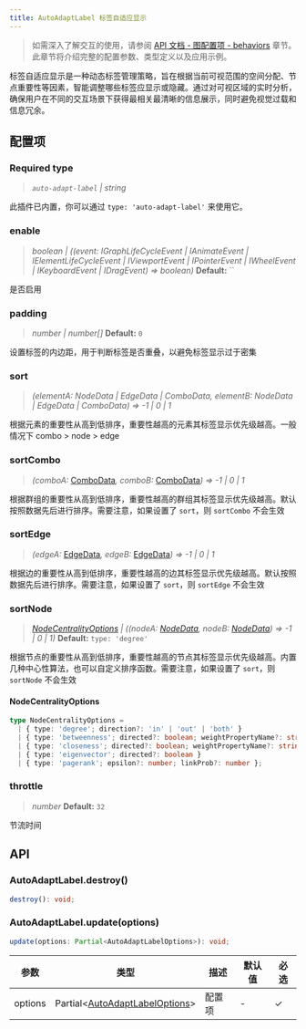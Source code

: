 ```yaml
---
title: AutoAdaptLabel 标签自适应显示
---
```


> 如需深入了解交互的使用，请参阅 [API 文档 - 图配置项 - behaviors](/api/graph/option#behaviors) 章节。此章节将介绍完整的配置参数、类型定义以及应用示例。

标签自适应显示是一种动态标签管理策略，旨在根据当前可视范围的空间分配、节点重要性等因素，智能调整哪些标签应显示或隐藏。通过对可视区域的实时分析，确保用户在不同的交互场景下获得最相关最清晰的信息展示，同时避免视觉过载和信息冗余。

## 配置项

### <Badge type="success">Required</Badge> type

> _`auto-adapt-label` \| string_

此插件已内置，你可以通过 `type: 'auto-adapt-label'` 来使用它。

### enable

> _boolean \| ((event:_ _IGraphLifeCycleEvent \| IAnimateEvent \| IElementLifeCycleEvent \| IViewportEvent \| IPointerEvent \| IWheelEvent \| IKeyboardEvent \| IDragEvent) => boolean)_ **Default:** ``

是否启用

### padding

> _number \| number[]_ **Default:** `0`

设置标签的内边距，用于判断标签是否重叠，以避免标签显示过于密集

### sort

> _(elementA:_ _NodeData \| EdgeData \| ComboData, elementB:_ _NodeData \| EdgeData \| ComboData) => -1 \| 0 \| 1_

根据元素的重要性从高到低排序，重要性越高的元素其标签显示优先级越高。一般情况下 combo > node > edge

### sortCombo

> _(comboA:_ [ComboData](/api/graph/option#combodata)_, comboB:_ [ComboData](/api/graph/option#combodata)_) => -1 \| 0 \| 1_

根据群组的重要性从高到低排序，重要性越高的群组其标签显示优先级越高。默认按照数据先后进行排序。需要注意，如果设置了 `sort`，则 `sortCombo` 不会生效

### sortEdge

> _(edgeA:_ [EdgeData](/api/graph/option#edgedata)_, edgeB:_ [EdgeData](/api/graph/option#edgedata)_) => -1 \| 0 \| 1_

根据边的重要性从高到低排序，重要性越高的边其标签显示优先级越高。默认按照数据先后进行排序。需要注意，如果设置了 `sort`，则 `sortEdge` 不会生效

### sortNode

> _[NodeCentralityOptions](#nodecentralityoptions) \| ((nodeA: [NodeData](/api/graph/option#nodedata), nodeB: [NodeData](/api/graph/option#nodedata)) => -1 \| 0 \| 1)_ **Default:** `type: 'degree'`

根据节点的重要性从高到低排序，重要性越高的节点其标签显示优先级越高。内置几种中心性算法，也可以自定义排序函数。需要注意，如果设置了 `sort`，则 `sortNode` 不会生效

#### NodeCentralityOptions

```typescript
type NodeCentralityOptions =
  | { type: 'degree'; direction?: 'in' | 'out' | 'both' }
  | { type: 'betweenness'; directed?: boolean; weightPropertyName?: string }
  | { type: 'closeness'; directed?: boolean; weightPropertyName?: string }
  | { type: 'eigenvector'; directed?: boolean }
  | { type: 'pagerank'; epsilon?: number; linkProb?: number };
```

### throttle

> _number_ **Default:** `32`

节流时间

## API

### AutoAdaptLabel.destroy()

```typescript
destroy(): void;
```

### AutoAdaptLabel.update(options)

```typescript
update(options: Partial<AutoAdaptLabelOptions>): void;
```

| 参数    | 类型                                      | 描述   | 默认值 | 必选 |
| ------- | ----------------------------------------- | ------ | ------ | ---- |
| options | Partial<[AutoAdaptLabelOptions](#配置项)> | 配置项 | -      | ✓    |
